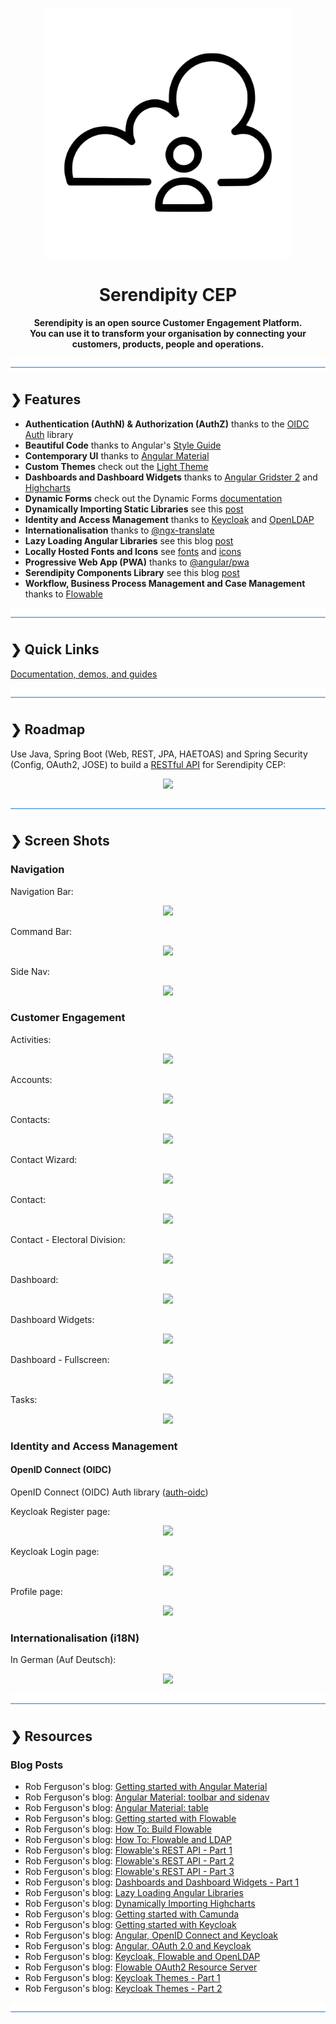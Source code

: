 <p align="center">
  <img src="./serendipity-logo.svg" alt="Serendipity" width="400"/>
</p>

<h1 align="center">Serendipity CEP</h1>

<p align="center">
  <b>Serendipity is an open source Customer Engagement Platform.</b></br>
  <b>You can use it to transform your organisation by connecting your customers, products, people and operations.</b></br>
</p>

![divider](./divider.png)

## ❯ Features

- **Authentication (AuthN) & Authorization (AuthZ)** thanks to the [OIDC Auth](https://github.com/Robinyo/serendipity/tree/master/projects/auth-oidc) library
- **Beautiful Code** thanks to Angular's [Style Guide](https://angular.io/guide/styleguide)
- **Contemporary UI** thanks to [Angular Material](https://material.angular.io/)
- **Custom Themes** check out the [Light Theme](https://github.com/Robinyo/serendipity/tree/master/src/themes)
- **Dashboards and Dashboard Widgets** thanks to [Angular Gridster 2](https://github.com/tiberiuzuld/angular-gridster2) and [Highcharts](https://www.highcharts.com/)
- **Dynamic Forms** check out the Dynamic Forms [documentation](https://github.com/Robinyo/serendipity/tree/master/projects/dynamic-forms)
- **Dynamically Importing Static Libraries** see this [post](https://robferguson.org/blog/2019/09/23/dynamically-importing-highcharts/)
- **Identity and Access Management** thanks to [Keycloak](https://www.keycloak.org/) and [OpenLDAP](https://www.openldap.org/)
- **Internationalisation** thanks to [@ngx-translate](https://github.com/ngx-translate/core)
- **Lazy Loading Angular Libraries** see this blog [post](https://robferguson.org/blog/2019/09/12/lazy-loading-angular-libraries/)
- **Locally Hosted Fonts and Icons** see [fonts](https://github.com/Robinyo/serendipity/blob/master/src/themes/fonts.scss) and [icons](https://github.com/Robinyo/serendipity/blob/master/src/themes/icons.scss)
- **Progressive Web App (PWA)** thanks to [@angular/pwa ](https://angular.io/guide/service-worker-getting-started)
- **Serendipity Components Library** see this blog [post](https://robferguson.org/blog/2019/06/22/dashboards-and-dashboard-widgets-part-1/)
- **Workflow, Business Process Management and Case Management** thanks to [Flowable](https://flowable.org/index.html)

![divider](./divider.png)

## ❯ Quick Links

[Documentation, demos, and guides](docs/README.md)

![divider](./divider.png)

## ❯ Roadmap

Use Java, Spring Boot (Web, REST, JPA, HAETOAS) and Spring Security (Config, OAuth2, JOSE) to build a [RESTful API](https://github.com/Robinyo/serendipity-api/blob/master/projects/spring-boot/docs/developer/quick-start-guide.md) for Serendipity CEP:

<p align="center">
  <img src="https://github.com/Robinyo/serendipity/blob/master/screen-shots/redoc.png">
</p>

![divider](./divider.png)

## ❯ Screen Shots

### Navigation

Navigation Bar:

<p align="center">
  <img src="https://github.com/Robinyo/serendipity/blob/master/screen-shots/navigation-bar.png">
</p>

Command Bar:

<p align="center">
  <img src="https://github.com/Robinyo/serendipity/blob/master/screen-shots/command-bar.png">
</p>

Side Nav:

<p align="center">
  <img src="https://github.com/Robinyo/serendipity/blob/master/screen-shots/sidenav-mode-over.png">
</p>

### Customer Engagement

Activities:

<p align="center">
  <img src="https://github.com/Robinyo/serendipity/blob/master/screen-shots/activities.png">
</p>

Accounts:

<p align="center">
  <img src="https://github.com/Robinyo/serendipity/blob/master/screen-shots/accounts-web.png">
</p>

Contacts:

<p align="center">
  <img src="https://github.com/Robinyo/serendipity/blob/master/screen-shots/contacts-web.png">
</p>

Contact Wizard:

<p align="center">
  <img src="https://github.com/Robinyo/serendipity/blob/master/screen-shots/contact-wizard.png">
</p>

Contact:

<p align="center">
  <img src="https://github.com/Robinyo/serendipity/blob/master/screen-shots/contact.png">
</p>

Contact - Electoral Division:

<p align="center">
  <img src="https://github.com/Robinyo/serendipity/blob/master/screen-shots/electoral-division.png">
</p>

Dashboard:

<p align="center">
  <img src="https://github.com/Robinyo/serendipity/blob/master/screen-shots/dashboard.png">
</p>

Dashboard Widgets:

<p align="center">
  <img src="https://github.com/Robinyo/serendipity/blob/master/screen-shots/dashboard-widgets.png">
</p>

Dashboard - Fullscreen:

<p align="center">
  <img src="https://github.com/Robinyo/serendipity/blob/master/screen-shots/dashboard-fullscreen.png">
</p>

Tasks:

<p align="center">
  <img src="https://github.com/Robinyo/serendipity/blob/master/screen-shots/tasks.png">
</p>

### Identity and Access Management

#### OpenID Connect (OIDC)

OpenID Connect (OIDC) Auth library ([auth-oidc](https://github.com/Robinyo/serendipity/tree/master/projects/auth-oidc))

Keycloak Register page:

<p align="center">
  <img src="https://github.com/Robinyo/serendipity/blob/master/screen-shots/oidc-register.png">
</p>

Keycloak Login page:

<p align="center">
  <img src="https://github.com/Robinyo/serendipity/blob/master/screen-shots/oidc-login.png">
</p>

Profile page:

<p align="center">
  <img src="https://github.com/Robinyo/serendipity/blob/master/screen-shots/profile.png">
</p>

### Internationalisation (i18N)

In German (Auf Deutsch):

<p align="center">
  <img src="https://github.com/Robinyo/serendipity/blob/master/screen-shots/dashboard-de.png">
</p>

![divider](./divider.png)

## ❯ Resources

### Blog Posts

* Rob Ferguson's blog: [Getting started with Angular Material](https://robferguson.org/blog/2018/11/05/getting-started-with-angular-material/)
* Rob Ferguson's blog: [Angular Material: toolbar and sidenav](https://robferguson.org/blog/2018/11/10/angular-material-toolbar-and-sidenav/)
* Rob Ferguson's blog: [Angular Material: table](https://robferguson.org/blog/2019/12/13/angular-material-table/)
* Rob Ferguson's blog: [Getting started with Flowable](https://robferguson.org/blog/2018/12/10/getting-started-with-flowable/)
* Rob Ferguson's blog: [How To: Build Flowable](https://robferguson.org/blog/2019/01/05/how-to-build-flowable/)
* Rob Ferguson's blog: [How To: Flowable and LDAP](https://robferguson.org/blog/2019/01/28/how-to-flowable-and-ldap/)
* Rob Ferguson's blog: [Flowable's REST API - Part 1](https://robferguson.org/blog/2018/12/24/flowable-rest-api-part-1/)
* Rob Ferguson's blog: [Flowable's REST API - Part 2](https://robferguson.org/blog/2019/01/02/flowable-rest-api-part-2/)
* Rob Ferguson's blog: [Flowable's REST API - Part 3](https://robferguson.org/blog/2019/01/03/flowable-rest-api-part-3/)
* Rob Ferguson's blog: [Dashboards and Dashboard Widgets - Part 1](https://robferguson.org/blog/2019/06/22/dashboards-and-dashboard-widgets-part-1/)
* Rob Ferguson's blog: [Lazy Loading Angular Libraries](https://robferguson.org/blog/2019/09/12/lazy-loading-angular-libraries/)
* Rob Ferguson's blog: [Dynamically Importing Highcharts](https://robferguson.org/blog/2019/09/23/dynamically-importing-highcharts/)
* Rob Ferguson's blog: [Getting started with Camunda](https://robferguson.org/blog/2019/12/18/getting-started-with-camunda/)
* Rob Ferguson's blog: [Getting started with Keycloak](https://robferguson.org/blog/2019/12/24/getting-started-with-keycloak/)
* Rob Ferguson's blog: [Angular, OpenID Connect and Keycloak](https://robferguson.org/blog/2019/12/29/angular-openid-connect-keycloak/)
* Rob Ferguson's blog: [Angular, OAuth 2.0 and Keycloak](https://robferguson.org/blog/2019/12/31/angular-oauth2-keycloak/)
* Rob Ferguson's blog: [Keycloak, Flowable and OpenLDAP](https://robferguson.org/blog/2020/01/03/keycloak-flowable-and-openldap/)
* Rob Ferguson's blog: [Flowable OAuth2 Resource Server](https://robferguson.org/blog/2020/02/05/flowable-oauth2-resource-server/)
* Rob Ferguson's blog: [Keycloak Themes - Part 1](https://robferguson.org/blog/2020/04/12/keycloak-themes-part-1/)
* Rob Ferguson's blog: [Keycloak Themes - Part 2](https://robferguson.org/blog/2020/04/17/keycloak-themes-part-2/)

![divider](./divider.png)
